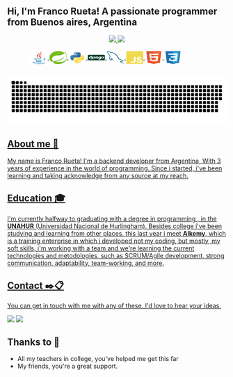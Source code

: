 ## Hi, I'm Franco Rueta! A passionate programmer from  Buenos aires, Argentina 

<div align="center">
  <a href="https://github.com/FrancoRueta">
  <img height="180em" src="https://github-readme-stats.vercel.app/api?username=FrancoRueta&show_icons=true&theme=tokyonight&include_all_commits=true&count_private=true"/>
  <img height="180em" src="https://github-readme-stats.vercel.app/api/top-langs/?username=FrancoRueta&layout=compact&langs_count=7&theme=tokyonight"/>
</div>
<div align="center" style="padding-right: 10%">
  <br>
  <img align="center" alt="Franco-JAVA" height="30" width="40" src="https://github.com/FrancoRueta/FrancoRueta/blob/main/java-original.svg">
  <img align="center" alt="Franco-SPRING" height="30" width="40" src="https://github.com/FrancoRueta/FrancoRueta/blob/main/spring-original.svg">
  <img align="center" alt="Franco-PYTHON" height="30" width="40" src="https://raw.githubusercontent.com/devicons/devicon/master/icons/python/python-original.svg">
  <img align="center" alt="Franco-DJANGO" height="30" width="40" src="https://github.com/FrancoRueta/FrancoRueta/blob/main/django-plain.svg">
  <img align="center" alt="Rafa-Csharp" height="30" width="40" src="https://github.com/FrancoRueta/FrancoRueta/blob/main/mysql-original_parablanco.svg">
  <img align="center" alt="Rafa-Js" height="30" width="40" src="https://raw.githubusercontent.com/devicons/devicon/master/icons/javascript/javascript-plain.svg">
  <img align="center" alt="Rafa-HTML" height="30" width="40" src="https://raw.githubusercontent.com/devicons/devicon/master/icons/html5/html5-original.svg">
  <img align="center" alt="Rafa-CSS" height="30" width="40" src="https://raw.githubusercontent.com/devicons/devicon/master/icons/css3/css3-original.svg">
</div>
  
  ##
 
<div align="center">
 
  ![Snake animation](https://github.com/FrancoRueta/FrancoRueta/blob/main/github-user-contributio4-8-21.svg)
 
</div>
 
 
 ## About me 🚀

My name is Franco Rueta! I'm a backend developer from Argentina, With 3 years of experience in the world of programming. 
Since i started, i've been learning and taking acknowledge from any source at my reach.
 
 ## Education 🎓

I'm currently halfway to graduating with a degree in programming , in the **UNAHUR** (Universidad Nacional de Hurlingham). Besides college i've been studying and learning from other places, this last year i meet **Alkemy**, which is a training enterprise in which i developed not my coding,
but mostly, my soft skills, i'm working with a team and we're learning the current technologies and metodologies, such as SCRUM/Agile development, strong
communication, adaptability, team-working, and more.
 
 ## Contact ✒️📋

You can get in touch with me with any of these. I'd love to hear your ideas.

<a href = "mailto:ruetafranco@gmail.com?subject=Github%20mail%20request"><img src="https://img.shields.io/badge/-Gmail-%23333?style=for-the-badge&logo=gmail&logoColor=white" target="_blank"></a>
<a href="https://www.linkedin.com/in/rueta-franco/" target="_blank"><img src="https://img.shields.io/badge/-LinkedIn-%230077B5?style=for-the-badge&logo=linkedin logoColor=white" target="_blank"></a>
 
 
 ## Thanks to 🎁

* All my teachers in  college, you've helped me get this far
* My friends, you're a great support.
